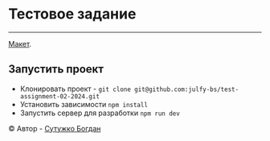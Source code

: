 # Тестовое задание

***

 [Макет](https://www.figma.com/file/XRsI3qehHTq3giQJGVANdD/Test-work?node-id=0%3A1). 

## Запустить проект

- Клонировать проект - `git clone git@github.com:julfy-bs/test-assignment-02-2024.git`
- Установить зависимости `npm install`
- Запустить сервер для разработки `npm run dev`

&copy; Автор - [Сутужко Богдан][author-github]

[//]: # 'Общие переменные автора'

[author-github]: https://github.com/julfy-bs

[//]: # 'Переменные используемых технологий'

[tech-html]: https://html5.org/

[tech-css]: https://www.w3.org/Style/CSS/Overview.en.html

[tech-js]: https://www.javascript.com/

[tech-bem]: https://ru.bem.info/methodology/

[tech-webpack]: https://webpack.js.org/

